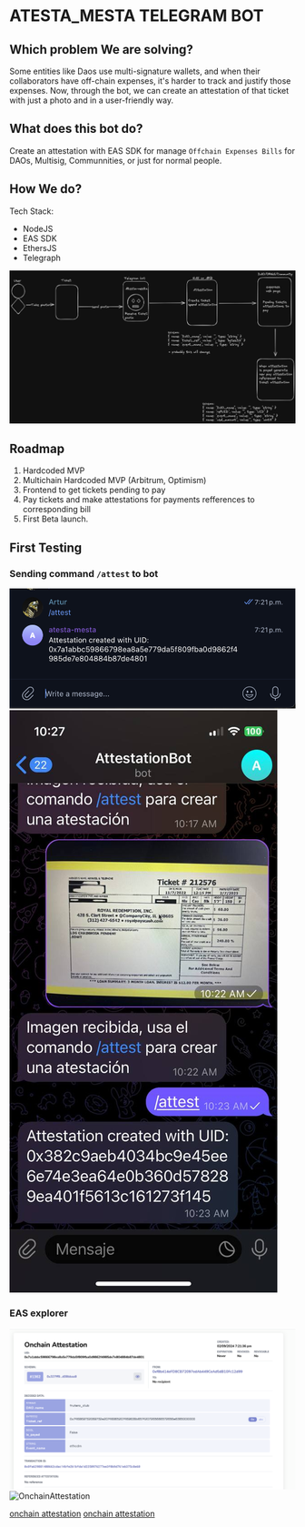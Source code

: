 # ATESTA_MESTA TELEGRAM BOT

## Which problem We are solving?

Some entities like Daos use multi-signature wallets, and when their collaborators have off-chain expenses, it's harder to track and justify those expenses. Now, through the bot, we can create an attestation of that ticket with just a photo and in a user-friendly way.

## What does this bot do?

Create an attestation with EAS SDK for manage `Offchain Expenses Bills` for DAOs, Multisig, Communnities, or just for normal people.

## How We do?

Tech Stack:

* NodeJS
* EAS SDK
* EthersJS
* Telegraph

![atesta_mesta](./assets/atesta_mesta_diagram.png)

## Roadmap

1. Hardcoded MVP
2. Multichain Hardcoded MVP (Arbitrum, Optimism)
3. Frontend to get tickets pending to pay
4. Pay tickets and make attestations for payments refferences to corresponding bill
5. First Beta launch.

## First Testing

### Sending command `/attest` to bot

![message_to_bot](./assets/bot.png)
![integration](./assets/integration.jpg)

### EAS explorer

![eas_explorer](./assets/onchain_attestation.png)
![OnchainAttestation](./assets/OnchainAttestation.jpg)

[onchain attestation](https://sepolia.easscan.org/attestation/view/0x7a1abbc59866798ea8a5e779da5f809fba0d9862f4985de7e804884b87de4801)
[onchain attestation](https://sepolia.easscan.org/attestation/view/0x382c9aeb4034bc9e45ee6e74e3ea64e0b360d578289ea401f5613c161273f145)
